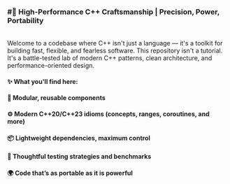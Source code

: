 <h3>#🚀 High-Performance C++ Craftsmanship | Precision, Power, Portability</h3><br>
Welcome to a codebase where C++ isn't just a language — it's a toolkit for building fast, flexible, and fearless software. This repository isn't a tutorial. It's a battle-tested lab of modern C++ patterns, clean architecture, and performance-oriented design.

<h4>✨ What you'll find here:</h4>

<h4>🧩 Modular, reusable components</h4>

<h4>⚙️ Modern C++20/C++23 idioms (concepts, ranges, coroutines, and more)</h4>

<h4>📦 Lightweight dependencies, maximum control</h4>

<h4>🧪 Thoughtful testing strategies and benchmarks</h4>

<h4>🌍 Code that’s as portable as it is powerful</h4>
